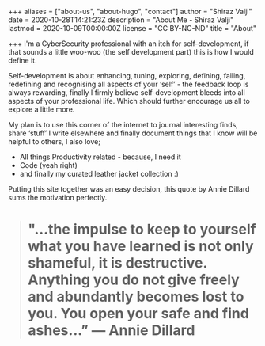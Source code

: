 +++
aliases = ["about-us", "about-hugo", "contact"]
author = "Shiraz Valji"
date = 2020-10-28T14:21:23Z
description = "About Me - Shiraz Valji"
lastmod = 2020-10-09T00:00:00Z
license = "CC BY-NC-ND"
title = "About"

+++
I'm a CyberSecurity professional with an itch for self-development, if that sounds a little woo-woo (the self development part) this is how I would define it.

Self-development is about enhancing, tuning, exploring, defining, failing, redefining and recognising all aspects of your ‘self’ - the feedback loop is always rewarding, finally I firmly believe self-development bleeds into all aspects of your professional life. Which should further encourage us all to explore a little more.

My plan is to use this corner of the internet to journal interesting finds, share ‘stuff’ I write elsewhere and finally document things that I know will be helpful to others, I also love;

* All things Productivity related - because, I need it
* Code (yeah right)
* and finally my curated leather jacket collection :)

Putting this site together was an easy decision, this quote by Annie Dillard sums the motivation perfectly.

> # "...the impulse to keep to yourself what you have learned is not only shameful, it is destructive. Anything you do not give freely and abundantly becomes lost to you. You open your safe and find ashes...” ― Annie Dillard
